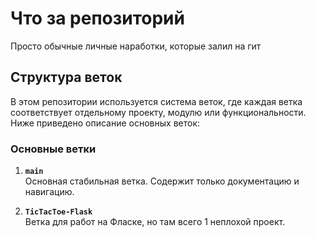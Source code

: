 # Что за репозиторий

Просто обычные личные наработки, которые залил на гит

## Структура веток

В этом репозитории используется система веток, где каждая ветка соответствует отдельному проекту, модулю или функциональности. Ниже приведено описание основных веток:

### Основные ветки

1. **`main`**  
   Основная стабильная ветка. Содержит только документацию и навигацию.  
   

2. **`TicTacToe-Flask`**  
   Ветка для работ на Фласке, но там всего 1 неплохой проект.

<!-- ### Ветки проектов

Каждый проект/модуль разрабатывается в отдельной ветке. Названия веток соответствуют шаблону:  
`project/<название-проекта>` или `feature/<название-функции>`.

#### Активные проекты:

- **`project/data-parser`**  
  Разработка парсера данных для обработки CSV/JSON.  
  **Статус:** в активной разработке.

- **`project/api-integration`**  
  Интеграция с внешним API (например, Google Maps).  
  **Статус:** тестирование.

- **`feature/user-auth`**  
  Добавление системы аутентификации пользователей.  
  **Статус:** в разработке.

#### Завершённые проекты:
(ветки были удалены или влиты в `main`)

- `project/landing-page` — влита в `main` (v1.0).  
- `feature/payment-system` — влита в `main` (v2.1).

## Как работать с ветками

1. **Создание новой ветки** (для нового проекта/фичи):
   ```bash
   git checkout -b project/my-new-project -->